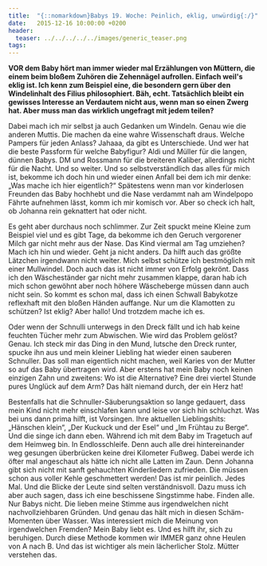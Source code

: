 ```yaml
---
title:  "{::nomarkdown}Babys 19. Woche: Peinlich, eklig, unwürdig{:/}"
date:   2015-12-16 10:00:00 +0200
header:
  teaser: ../../../../../images/generic_teaser.png
tags:
---
```

**VOR dem Baby hört man immer wieder mal Erzählungen von Müttern, die einem beim bloßem Zuhören die Zehennägel aufrollen. Einfach weil's eklig ist. Ich kenn zum Beispiel eine, die besondern gern über den Windelinhalt des Filius philosophiert. Bäh, echt. Tatsächlich bleibt ein gewisses Interesse an Verdautem nicht aus, wenn man so einen Zwerg hat. Aber muss man das wirklich ungefragt mit jedem teilen?**

Dabei mach ich mir selbst ja auch Gedanken um Windeln. Genau wie die anderen Muttis. Die machen da eine wahre Wissenschaft draus. Welche Pampers für jeden Anlass? Jahaaa, da gibt es Unterschiede. Und wer hat die beste Passform für welche Babyfigur? Aldi und Müller für die langen, dünnen Babys. DM und Rossmann für die breiteren Kaliber, allerdings nicht für die Nacht. Und so weiter. Und so selbstverständlich das alles für mich ist, bekomme ich doch hin und wieder einen Anfall bei dem ich mir denke: „Was mache ich hier eigentlich?“ Spätestens wenn man vor kinderlosen Freunden das Baby hochhebt und die Nase verdammt nah am Windelpopo Fährte aufnehmen lässt, komm ich mir komisch vor. Aber so check ich halt, ob Johanna rein geknattert hat oder nicht.

Es geht aber durchaus noch schlimmer. Zur Zeit spuckt meine Kleine zum Beispiel viel und es gibt Tage, da bekomme ich den Geruch vergorener Milch gar nicht mehr aus der Nase. Das Kind viermal am Tag umziehen? Mach ich hin und wieder. Geht ja nicht anders. Da hilft auch das größte Lätzchen irgendwann nicht weiter. Mich selbst schütze ich bestmöglich mit einer Mullwindel. Doch auch das ist nicht immer von Erfolg gekrönt. Dass ich den Wäscheständer gar nicht mehr zusammen klappe, daran hab ich mich schon gewöhnt aber noch höhere Wäscheberge müssen dann auch nicht sein. So kommt es schon mal, dass ich einen Schwall Babykotze reflexhaft mit den bloßen Händen auffange. Nur um die Klamotten zu schützen? Ist eklig? Aber hallo! Und trotzdem mache ich es.

Oder wenn der Schnulli unterwegs in den Dreck fällt und ich hab keine feuchten Tücher mehr zum Abwischen. Wie wird das Problem gelöst? Genau. Ich steck mir das Ding in den Mund, lutsche den Dreck runter, spucke ihn aus und mein kleiner Liebling hat wieder einen sauberen Schnuller. Das soll man eigentlich nicht machen, weil Karies von der Mutter so auf das Baby übertragen wird. Aber erstens hat mein Baby noch keinen einzigen Zahn und zweitens: Wo ist die Alternative? Eine drei viertel Stunde pures Unglück auf dem Arm? Das hält niemand durch, der ein Herz hat!

Bestenfalls hat die Schnuller-Säuberungsaktion so lange gedauert, dass mein Kind nicht mehr einschlafen kann und leise vor sich hin schluchzt. Was bei uns dann prima hilft, ist Vorsingen. Ihre aktuellen Lieblingshits: „Hänschen klein“, „Der Kuckuck und der Esel“ und „Im Frühtau zu Berge“. Und die singe ich dann eben. Während ich mit dem Baby im Tragetuch auf dem Heimweg bin. In Endlosschleife. Denn auch alle drei hintereinander weg gesungen überbrücken keine drei Kilometer Fußweg. Dabei werde ich öfter mal angeschaut als hätte ich nicht alle Latten im Zaun. Denn Johanna gibt sich nicht mit sanft gehauchten Kinderliedern zufrieden. Die müssen schon aus voller Kehle geschmettert werden! Das ist mir peinlich. Jedes Mal. Und die Blicke der Leute sind selten verständnisvoll. Dazu muss ich aber auch sagen, dass ich eine beschissene Singstimme habe. Finden alle. Nur Babys nicht. Die lieben meine Stimme aus irgendwelchen nicht nachvollziehbaren Gründen. Und genau das hält mich in diesen Schäm-Momenten über Wasser. Was interessiert mich die Meinung von irgendwelchen Fremden? Mein Baby liebt es. Und es hilft ihr, sich zu beruhigen. Durch diese Methode kommen wir IMMER ganz ohne Heulen von A nach B. Und das ist wichtiger als mein lächerlicher Stolz. Mütter verstehen das.